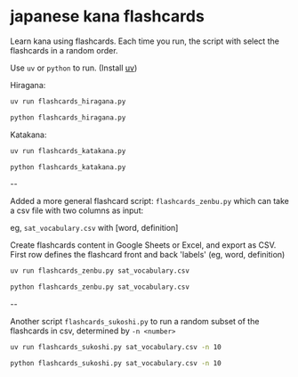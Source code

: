 # japanese kana flashcards

Learn kana using flashcards.  Each time you run, the script with select the flashcards in a random order. 

Use `uv` or `python` to run.  (Install [uv](https://docs.astral.sh/uv/getting-started/installation/))

Hiragana:

```sh
uv run flashcards_hiragana.py
```

```sh
python flashcards_hiragana.py
```

Katakana:

```sh
uv run flashcards_katakana.py
```

```sh
python flashcards_katakana.py
```

--

Added a more general flashcard script: `flashcards_zenbu.py` which can take a csv file with two columns as input:

eg, `sat_vocabulary.csv` with [word, definition]  

Create flashcards content in Google Sheets or Excel, and export as CSV.  First row defines the flashcard front and back 'labels' (eg, word, definition)

```sh
uv run flashcards_zenbu.py sat_vocabulary.csv
```

```sh
python flashcards_zenbu.py sat_vocabulary.csv
```

--

Another script `flashcards_sukoshi.py` to run a random subset of the flashcards in csv, determined by `-n <number>`

```sh
uv run flashcards_sukoshi.py sat_vocabulary.csv -n 10
```

```sh
python flashcards_sukoshi.py sat_vocabulary.csv -n 10
```

